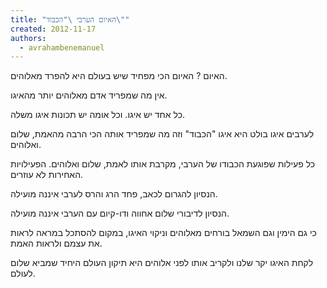 ```yaml
---
title: "האיום הערבי \"הכבוד\""
created: 2012-11-17
authors: 
  - avrahambenemanuel
---
```


האיום ? האיום הכי מפחיד שיש בעולם היא להפרד מאלוהים.

אין מה שמפריד אדם מאלוהים יותר מהאיגו.

כל אחד יש איגו. וכל אומה יש תכונות איגו משלה.

לערבים איגו בולט היא איגו "הכבוד" וזה מה שמפריד אותה הכי הרבה מהאמת, שלום ואלוהים.

כל פעילות שפוגעת הכבודו של הערבי, מקרבת אותו לאמת, שלום ואלוהים. הפעילויות האחירות לא עוזרים.

הנסיון להגרום לכאב, פחד הרג והרס לערבי איננה מועילה.

הנסיון לדיבורי שלום אחווה ודו-קיום עם הערבי איננה מועילה.

כי גם הימין וגם השמאל בורחים מאלוהים וניקוי האיגו, במקום להסתכל במראה לראות את עצמם ולראות האמת.

לקחת האיגו יקר שלנו ולקריב אותו לפני אלוהים היא תיקון העולם היחיד שמביא שלום לעולם.
